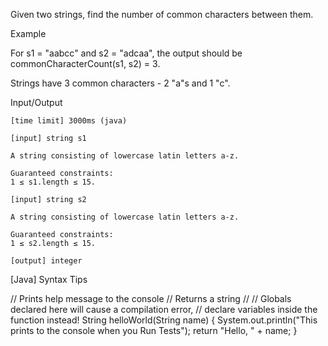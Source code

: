 Given two strings, find the number of common characters between them.

Example

For s1 = "aabcc" and s2 = "adcaa", the output should be
commonCharacterCount(s1, s2) = 3.

Strings have 3 common characters - 2 "a"s and 1 "c".

Input/Output

    [time limit] 3000ms (java)

    [input] string s1

    A string consisting of lowercase latin letters a-z.

    Guaranteed constraints:
    1 ≤ s1.length ≤ 15.

    [input] string s2

    A string consisting of lowercase latin letters a-z.

    Guaranteed constraints:
    1 ≤ s2.length ≤ 15.

    [output] integer

[Java] Syntax Tips

// Prints help message to the console
// Returns a string
//
// Globals declared here will cause a compilation error,
// declare variables inside the function instead!
String helloWorld(String name) {
    System.out.println("This prints to the console when you Run Tests");
    return "Hello, " + name;
}


